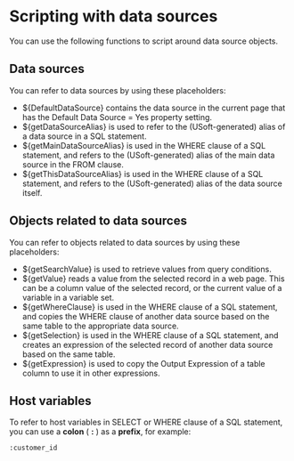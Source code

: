 # Scripting with data sources

You can use the following functions to script around data source objects.

## Data sources

You can refer to data sources by using these placeholders:

- ${DefaultDataSource} contains the data source in the current page that has the Default Data Source = Yes property setting.
- ${getDataSourceAlias} is used to refer to the (USoft-generated) alias of a data source in a SQL statement.
- ${getMainDataSourceAlias} is used in the WHERE clause of a SQL statement, and refers to the (USoft-generated) alias of the main data source in the FROM clause.
- ${getThisDataSourceAlias} is used in the WHERE clause of a SQL statement, and refers to the (USoft-generated) alias of the data source itself.

## Objects related to data sources

You can refer to objects related to data sources by using these placeholders:

- ${getSearchValue} is used to retrieve values from query conditions.
- ${getValue} reads a value from the selected record in a web page. This can be a column value of the selected record, or the current value of a variable in a variable set.
- ${getWhereClause} is used in the WHERE clause of a SQL statement, and copies the WHERE clause of another data source based on the same table to the appropriate data source.
- ${getSelection} is used in the WHERE clause of a SQL statement, and creates an expression of the selected record of another data source based on the same table.
- ${getExpression} is used to copy the Output Expression of a table column to use it in other expressions.

## Host variables

To refer to host variables in SELECT or WHERE clause of a SQL statement, you can use a **colon** ( **:** ) as a **prefix**, for example:

```
:customer_id 
```